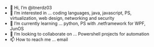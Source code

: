 - 👋 Hi, I’m @itnerdz03
- 👀 I’m interested in ... coding languages, java, javascript, PS, virtualization, web design, networking and security
- 🌱 I’m currently learning ... python, PS with .netframework for WPF, JunOS
- 💞️ I’m looking to collaborate on ... Powershell projects for automation
- 📫 How to reach me ... email

<!---
itnerdz03/itnerdz03 is a ✨ special ✨ repository because its `README.md` (this file) appears on your GitHub profile.
You can click the Preview link to take a look at your changes.
--->
